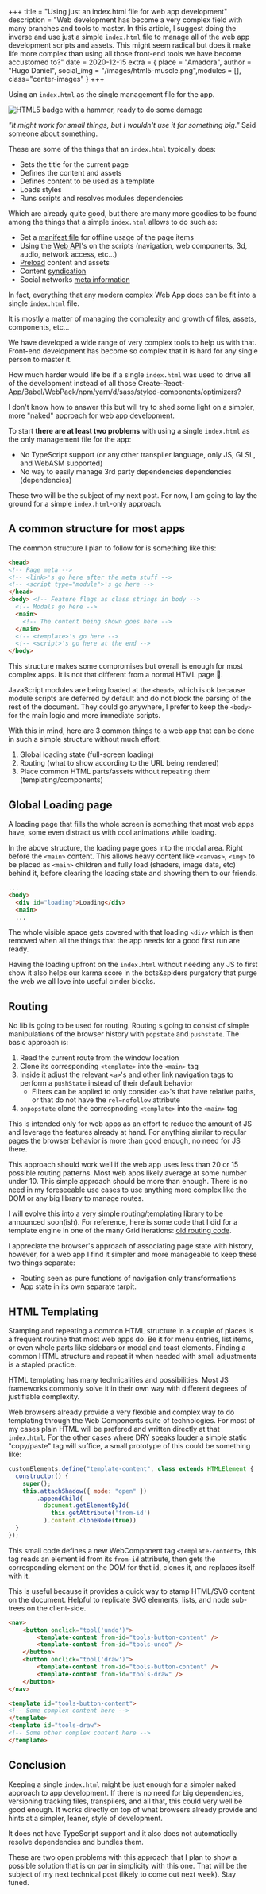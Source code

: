 +++
title = "Using just an index.html file for web app development"
description = "Web development has become a very complex field with many branches and tools to master. In this article, I suggest doing the inverse and use just a simple `index.html` file to manage all of the web app development scripts and assets. This might seem radical but does it make life more complex than using all those front-end tools we have become accustomed to?"
date = 2020-12-15
extra = { place = "Amadora", author = "Hugo Daniel", social_img = "/images/html5-muscle.png",modules = [], class="center-images" }
+++



Using an `index.html` as the single management file for the app.

![HTML5 badge with a hammer, ready to do some damage](/images/html5-hammer.png "That is one big hammer!")

_"It might work for small things, but I wouldn't use it for something big."_
Said someone about something.

These are some of the things that an `index.html` typically does:

- Sets the title for the current page
- Defines the content and assets
- Defines content to be used as a template
- Loads styles
- Runs scripts and resolves modules dependencies

Which are already quite good, but there are many more goodies to be found among the things that a simple `index.html` allows to do such as:

- Set a [manifest file](https://developer.mozilla.org/en-US/docs/Web/Manifest) for offline usage of the page items
- Using the [Web API](https://developer.mozilla.org/en-US/docs/Web/API)'s on the scripts (navigation, web components, 3d, audio, network access, etc...)
- [Preload](https://developer.mozilla.org/en-US/docs/Web/HTML/Preloading_content) content and assets
- Content [syndication](https://en.wikipedia.org/wiki/Web_syndication)
- Social networks [meta information](https://ogp.me)

In fact, everything that any modern complex Web App does can be fit into a single `index.html` file.

It is mostly a matter of managing the complexity and growth of files, assets, components, etc...

We have developed a wide range of very complex tools to help us with that. Front-end development has become so complex that it is hard for any single person to master it.

How much harder would life be if a single `index.html` was used to drive all of the development instead of all those Create-React-App/Babel/WebPack/npm/yarn/d/sass/styled-components/optimizers? 

I don't know how to answer this but will try to shed some light on a simpler, more "naked" approach for web app development.

To start **there are at least two problems** with using a single `index.html` as the only management file for the app:

- No TypeScript support (or any other transpiler language, only JS, GLSL, and WebASM supported)
- No way to easily manage 3rd party dependencies dependencies (dependencies)

These two will be the subject of my next post. For now, I am going to lay the ground for a simple `index.html`-only approach.

## A common structure for most apps

The common structure I plan to follow for is something like this:

```html
<head>
<!-- Page meta -->
<!-- <link>'s go here after the meta stuff -->
<!-- <script type="module">'s go here -->
</head>
<body> <!-- Feature flags as class strings in body -->
  <!-- Modals go here -->
  <main>
    <!-- The content being shown goes here -->
  </main>
  <!-- <template>'s go here -->
  <!-- <script>'s go here at the end -->
</body>
```

This structure makes some compromises but overall is enough for most complex apps. It is not that different from a normal HTML page 🧐.

JavaScript modules are being loaded at the `<head>`, which is ok because module scripts are deferred by default and do not block the parsing of the rest of the document. They could go anywhere, I prefer to keep the `<body>` for the main logic and more immediate scripts.

With this in mind, here are 3 common things to a web app that can be done in such a simple structure without much effort:

1. Global loading state (full-screen loading)
2. Routing (what to show according to the URL being rendered)
3. Place common HTML parts/assets without repeating them (templating/components)

## Global Loading page

A loading page that fills the whole screen is something that most web apps have, some even distract us with cool animations while loading.
 
In the above structure, the loading page goes into the modal area. Right before the `<main>` content. This allows heavy content like `<canvas>`, `<img>` to be placed as `<main>` children and fully load (shaders, image data, etc) behind it, before clearing the loading state and showing them to our friends.

```html
...
<body>
  <div id="loading">Loading</div>
  <main>
  ...
```

The whole visible space gets covered with that loading `<div>` which is then removed when all the things that the app needs for a good first run are ready.

Having the loading upfront on the `index.html` without needing any JS to first show it also helps our karma score in the bots&spiders purgatory that purge the web we all love into useful cinder blocks.

## Routing

No lib is going to be used for routing. Routing s going to consist of simple manipulations of the browser history with `popstate` and `pushstate`. The basic approach is:

1. Read the current route from the window location
1. Clone its corresponding `<template>` into the `<main>` tag
1. Inside it adjust the relevant `<a>`'s and other link navigation tags to perform a `pushState` instead of their default behavior
	* Filters can be applied to only consider `<a>`'s that have relative paths, or that do not have the `rel=nofollow` attribute
1. `onpopstate` clone the correspnoding `<template>` into the `<main>` tag

This is intended only for web apps as an effort to reduce the amount of JS and leverage the features already at hand. For anything similar to regular pages the browser behavior is more than good enough, no need for JS there.

This approach should work well if the web app uses less than 20 or 15 possible routing patterns. Most web apps likely average at some number under 10. This simple approach should be more than enough. There is no need in my foreseeable use cases to use anything more complex like the DOM or any big library to manage routes.

I will evolve this into a very simple routing/templating library to be announced soon(ish). For reference, here is some code that I did for a template engine in one of the many Grid iterations: [old routing code](/scripts/meander.js).

I appreciate the browser's approach of associating page state with history, however, for a web app I find it simpler and more manageable to keep these two things separate:

 - Routing seen as pure functions of navigation only transformations
 - App state in its own separate tarpit.

## HTML Templating

Stamping and repeating a common HTML structure in a couple of places is a frequent routine that most web apps do. Be it for menu entries, list items, or even whole parts like sidebars or modal and toast elements. Finding a common HTML structure and repeat it when needed with small adjustments is a stapled practice.

HTML templating has many technicalities and possibilities. Most JS frameworks commonly solve it in their own way with different degrees of justifiable complexity.

Web browsers already provide a very flexible and complex way to do templating through the Web Components suite of technologies. For most of my cases plain HTML will be prefered and written directly at that `index.html`. For the other cases where DRY speaks louder a simple static "copy/paste" tag will suffice, a small prototype of this could be something like:


```js
customElements.define("template-content", class extends HTMLElement {
  constructor() {
    super();
    this.attachShadow({ mode: "open" })
        .appendChild(
          document.getElementById(
            this.getAttribute('from-id')
          ).content.cloneNode(true))
  }
});
```

This small code defines a new WebComponent tag `<template-content>`, this tag reads an element id from its `from-id` attribute, then gets the corresponding element on the DOM for that id, clones it, and replaces itself with it.

This is useful because it provides a quick way to stamp HTML/SVG content on the document. Helpful to replicate SVG elements, lists, and node sub-trees on the client-side.

```html
<nav>
	<button onclick="tool('undo')">
		<template-content from-id="tools-button-content" />
		<template-content from-id="tools-undo" />
	</button>
	<button onclick="tool('draw')">
		<template-content from-id="tools-button-content" />
		<template-content from-id="tools-draw" />
	</button>
</nav>

<template id="tools-button-content">
<!-- Some complex content here -->
</template>
<template id="tools-draw">
<!-- Some other complex content here -->
</template>
```


## Conclusion

Keeping a single `index.html` might be just enough for a simpler naked approach to app development. If there is no need for big dependencies, versioning tracking files, transpilers, and all that, this could very well be good enough. It works directly on top of what browsers already provide and hints at a simpler, leaner, style of development.

It does not have TypeScript support and it also does not automatically resolve dependencies and bundles them.

These are two open problems with this approach that I plan to show a possible solution that is on par in simplicity with this one. That will be the subject of my next technical post (likely to come out next week). Stay tuned.


